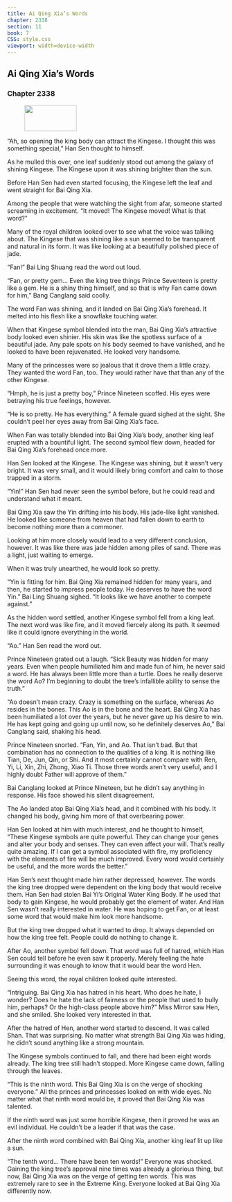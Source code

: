 ```yaml
---
title: Ai Qing Xia’s Words
chapter: 2338
section: 11
book: 7
CSS: style.css
viewport: width=device-width
---
```


## Ai Qing Xia’s Words

### Chapter 2338

<figure>
	<img src="../Images/gem.gif" alt="" id="gem" width="120" height="60" />
</figure>

“Ah, so opening the king body can attract the Kingese. I thought this was something special,” Han Sen thought to himself.

As he mulled this over, one leaf suddenly stood out among the galaxy of shining Kingese. The Kingese upon it was shining brighter than the sun.

Before Han Sen had even started focusing, the Kingese left the leaf and went straight for Bai Qing Xia.

Among the people that were watching the sight from afar, someone started screaming in excitement. “It moved! The Kingese moved! What is that word?”

Many of the royal children looked over to see what the voice was talking about. The Kingese that was shining like a sun seemed to be transparent and natural in its form. It was like looking at a beautifully polished piece of jade.

“Fan!” Bai Ling Shuang read the word out loud.

“Fan, or pretty gem… Even the king tree things Prince Seventeen is pretty like a gem. He is a shiny thing himself, and so that is why Fan came down for him,” Bang Canglang said coolly.

The word Fan was shining, and it landed on Bai Qing Xia’s forehead. It melted into his flesh like a snowflake touching water.

When that Kingese symbol blended into the man, Bai Qing Xia’s attractive body looked even shinier. His skin was like the spotless surface of a beautiful jade. Any pale spots on his body seemed to have vanished, and he looked to have been rejuvenated. He looked very handsome.

Many of the princesses were so jealous that it drove them a little crazy. They wanted the word Fan, too. They would rather have that than any of the other Kingese.

“Hmph, he is just a pretty boy,” Prince Nineteen scoffed. His eyes were betraying his true feelings, however.

“He is so pretty. He has everything.” A female guard sighed at the sight. She couldn’t peel her eyes away from Bai Qing Xia’s face.

When Fan was totally blended into Bai Qing Xia’s body, another king leaf erupted with a bountiful light. The second symbol flew down, headed for Bai Qing Xia’s forehead once more.

Han Sen looked at the Kingese. The Kingese was shining, but it wasn’t very bright. It was very small, and it would likely bring comfort and calm to those trapped in a storm.

“Yin!” Han Sen had never seen the symbol before, but he could read and understand what it meant.

Bai Qing Xia saw the Yin drifting into his body. His jade-like light vanished. He looked like someone from heaven that had fallen down to earth to become nothing more than a commoner.

Looking at him more closely would lead to a very different conclusion, however. It was like there was jade hidden among piles of sand. There was a light, just waiting to emerge.

When it was truly unearthed, he would look so pretty.

“Yin is fitting for him. Bai Qing Xia remained hidden for many years, and then, he started to impress people today. He deserves to have the word Yin.” Bai Ling Shuang sighed. “It looks like we have another to compete against.”

As the hidden word settled, another Kingese symbol fell from a king leaf. The next word was like fire, and it moved fiercely along its path. It seemed like it could ignore everything in the world.

“Ao.” Han Sen read the word out.

Prince Nineteen grated out a laugh. “Sick Beauty was hidden for many years. Even when people humiliated him and made fun of him, he never said a word. He has always been little more than a turtle. Does he really deserve the word Ao? I’m beginning to doubt the tree’s infallible ability to sense the truth.”

“Ao doesn’t mean crazy. Crazy is something on the surface, whereas Ao resides in the bones. This Ao is in the bone and the heart. Bai Qing Xia has been humiliated a lot over the years, but he never gave up his desire to win. He has kept going and going up until now, so he definitely deserves Ao,” Bai Canglang said, shaking his head.

Prince Nineteen snorted. “Fan, Yin, and Ao. That isn’t bad. But that combination has no connection to the qualities of a king. It is nothing like Tian, De, Jun, Qin, or Shi. And it most certainly cannot compare with Ren, Yi, Li, Xin, Zhi, Zhong, Xiao Ti. Those three words aren’t very useful, and I highly doubt Father will approve of them.”

Bai Canglang looked at Prince Nineteen, but he didn’t say anything in response. His face showed his silent disagreement.

The Ao landed atop Bai Qing Xia’s head, and it combined with his body. It changed his body, giving him more of that overbearing power.

Han Sen looked at him with much interest, and he thought to himself, “These Kingese symbols are quite powerful. They can change your genes and alter your body and senses. They can even affect your will. That’s really quite amazing. If I can get a symbol associated with fire, my proficiency with the elements of fire will be much improved. Every word would certainly be useful, and the more words the better.”

Han Sen’s next thought made him rather depressed, however. The words the king tree dropped were dependent on the king body that would receive them. Han Sen had stolen Bai Yi’s Original Water King Body. If he used that body to gain Kingese, he would probably get the element of water. And Han Sen wasn’t really interested in water. He was hoping to get Fan, or at least some word that would make him look more handsome.

But the king tree dropped what it wanted to drop. It always depended on how the king tree felt. People could do nothing to change it.

After Ao, another symbol fell down. That word was full of hatred, which Han Sen could tell before he even saw it properly. Merely feeling the hate surrounding it was enough to know that it would bear the word Hen.

Seeing this word, the royal children looked quite interested.

“Intriguing. Bai Qing Xia has hatred in his heart. Who does he hate, I wonder? Does he hate the lack of fairness or the people that used to bully him, perhaps? Or the high-class people above him?” Miss Mirror saw Hen, and she smiled. She looked very interested in that.

After the hatred of Hen, another word started to descend. It was called Shan. That was surprising. No matter what strength Bai Qing Xia was hiding, he didn’t sound anything like a strong mountain.

The Kingese symbols continued to fall, and there had been eight words already. The king tree still hadn’t stopped. More Kingese came down, falling through the leaves.

“This is the ninth word. This Bai Qing Xia is on the verge of shocking everyone.” All the princes and princesses looked on with wide eyes. No matter what that ninth word would be, it proved that Bai Qing Xia was talented.

If the ninth word was just some horrible Kingese, then it proved he was an evil individual. He couldn’t be a leader if that was the case.

After the ninth word combined with Bai Qing Xia, another king leaf lit up like a sun.

“The tenth word… There have been ten words!” Everyone was shocked. Gaining the king tree’s approval nine times was already a glorious thing, but now, Bai Qing Xia was on the verge of getting ten words. This was extremely rare to see in the Extreme King. Everyone looked at Bai Qing Xia differently now.